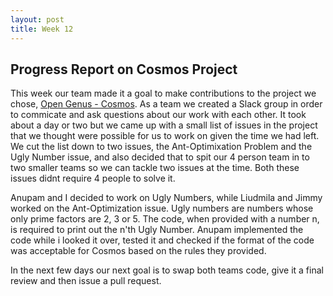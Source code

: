 ```yaml
---
layout: post
title: Week 12
---
```

## Progress Report on Cosmos Project

This week our team made it a goal to make contributions to the project we chose, [Open Genus - Cosmos](https://github.com/OpenGenus/cosmos). As a team we created a Slack group in order to commicate and ask questions about our work with each other. It took about a day or two but we came up with a small list of issues in the project that we thought were possible for us to work on given the time we had left. We cut the list down to two issues, the Ant-Optimixation Problem and the Ugly Number issue, and also decided that to spit our 4 person team in to two smaller teams so we can tackle two issues at the time. Both these issues didnt require 4 people to solve it.

Anupam and I decided to work on Ugly Numbers, while Liudmila and Jimmy worked on the Ant-Optimization issue. Ugly numbers are numbers whose only prime factors are 2, 3 or 5. The code, when provided with a number n, is required to print out the n'th Ugly Number. Anupam implemented the code while i looked it over, tested it and checked if the format of the code was acceptable for Cosmos based on the rules they provided. 

In the next few days our next goal is to swap both teams code, give it a final review and then issue a pull request.    
